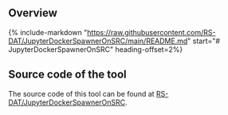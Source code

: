 ## Overview

{% include-markdown "https://raw.githubusercontent.com/RS-DAT/JupyterDockerSpawnerOnSRC/main/README.md" start="# JupyterDockerSpawnerOnSRC" heading-offset=2%}

## Source code of the tool

The source code of this tool can be found at [RS-DAT/JupyterDockerSpawnerOnSRC](https://github.com/RS-DAT/JupyterDockerSpawnerOnSRC).